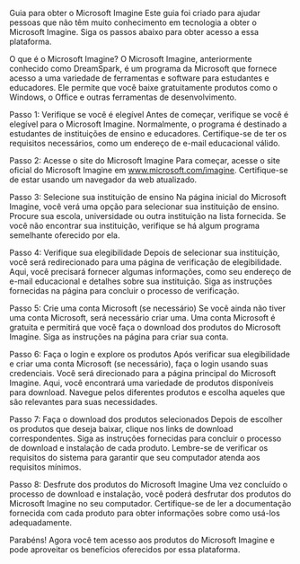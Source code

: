 Guia para obter o Microsoft Imagine
Este guia foi criado para ajudar pessoas que não têm muito conhecimento em tecnologia a obter o Microsoft Imagine. Siga os passos abaixo para obter acesso a essa plataforma.

O que é o Microsoft Imagine?
O Microsoft Imagine, anteriormente conhecido como DreamSpark, é um programa da Microsoft que fornece acesso a uma variedade de ferramentas e software para estudantes e educadores. Ele permite que você baixe gratuitamente produtos como o Windows, o Office e outras ferramentas de desenvolvimento.

Passo 1: Verifique se você é elegível
Antes de começar, verifique se você é elegível para o Microsoft Imagine. Normalmente, o programa é destinado a estudantes de instituições de ensino e educadores. Certifique-se de ter os requisitos necessários, como um endereço de e-mail educacional válido.

Passo 2: Acesse o site do Microsoft Imagine
Para começar, acesse o site oficial do Microsoft Imagine em www.microsoft.com/imagine. Certifique-se de estar usando um navegador da web atualizado.

Passo 3: Selecione sua instituição de ensino
Na página inicial do Microsoft Imagine, você verá uma opção para selecionar sua instituição de ensino. Procure sua escola, universidade ou outra instituição na lista fornecida. Se você não encontrar sua instituição, verifique se há algum programa semelhante oferecido por ela.

Passo 4: Verifique sua elegibilidade
Depois de selecionar sua instituição, você será redirecionado para uma página de verificação de elegibilidade. Aqui, você precisará fornecer algumas informações, como seu endereço de e-mail educacional e detalhes sobre sua instituição. Siga as instruções fornecidas na página para concluir o processo de verificação.

Passo 5: Crie uma conta Microsoft (se necessário)
Se você ainda não tiver uma conta Microsoft, será necessário criar uma. Uma conta Microsoft é gratuita e permitirá que você faça o download dos produtos do Microsoft Imagine. Siga as instruções na página para criar sua conta.

Passo 6: Faça o login e explore os produtos
Após verificar sua elegibilidade e criar uma conta Microsoft (se necessário), faça o login usando suas credenciais. Você será direcionado para a página principal do Microsoft Imagine. Aqui, você encontrará uma variedade de produtos disponíveis para download. Navegue pelos diferentes produtos e escolha aqueles que são relevantes para suas necessidades.

Passo 7: Faça o download dos produtos selecionados
Depois de escolher os produtos que deseja baixar, clique nos links de download correspondentes. Siga as instruções fornecidas para concluir o processo de download e instalação de cada produto. Lembre-se de verificar os requisitos do sistema para garantir que seu computador atenda aos requisitos mínimos.

Passo 8: Desfrute dos produtos do Microsoft Imagine
Uma vez concluído o processo de download e instalação, você poderá desfrutar dos produtos do Microsoft Imagine no seu computador. Certifique-se de ler a documentação fornecida com cada produto para obter informações sobre como usá-los adequadamente.

Parabéns! Agora você tem acesso aos produtos do Microsoft Imagine e pode aproveitar os benefícios oferecidos por essa plataforma.
